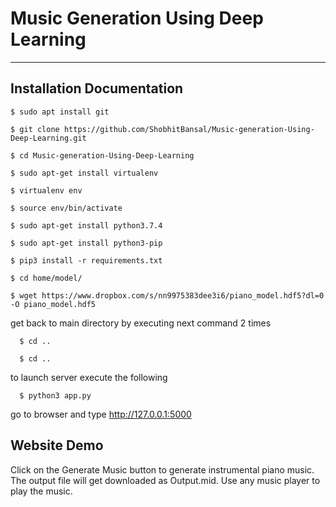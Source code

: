# Music Generation Using Deep Learning 
________________________________________

## Installation Documentation

    $ sudo apt install git

    $ git clone https://github.com/ShobhitBansal/Music-generation-Using-Deep-Learning.git
  
    $ cd Music-generation-Using-Deep-Learning

    $ sudo apt-get install virtualenv

    $ virtualenv env

    $ source env/bin/activate
    
    $ sudo apt-get install python3.7.4

  	$ sudo apt-get install python3-pip

    $ pip3 install -r requirements.txt
    
    $ cd home/model/
    
    $ wget https://www.dropbox.com/s/nn9975383dee3i6/piano_model.hdf5?dl=0 -O piano_model.hdf5
    
get back to main directory by executing next command 2 times

	  $ cd ..

	  $ cd ..
    
to launch server execute the following

	  $ python3 app.py
    
go to browser and type http://127.0.0.1:5000
 
## Website Demo
 
Click on the Generate Music button to generate instrumental piano music. The output file will get downloaded as Output.mid. Use any music player to play the music.
